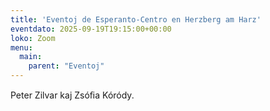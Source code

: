 ```yaml
---
title: 'Eventoj de Esperanto-Centro en Herzberg am Harz'
eventdato: 2025-09-19T19:15:00+00:00
loko: Zoom
menu:
  main:
    parent: "Eventoj"
---
```


Peter Zilvar kaj Zsóﬁa Kóródy.
